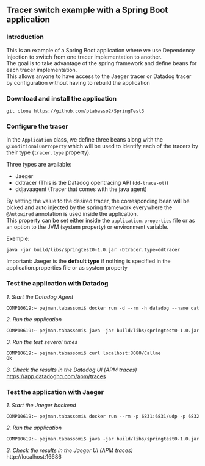 
## Tracer switch example with a Spring Boot application 


### Introduction

This is an example of a Spring Boot application where we use Dependency Injection to switch from one tracer implementation to another.<br>
The goal is to take advantage of the spring framework and define beans for each tracer implementation.<br>
This allows anyone to have access to the Jaeger tracer or Datadog tracer by configuration without having to rebuild the application


### Download and install the application

<pre style="font-size: 12px">
git clone https://github.com/ptabasso2/SpringTest3
</pre>

### Configure the tracer
In the `Application` class, we define three beans along with the `@ConditionalOnProperty` which will be used to identify each of the tracers by their type (`tracer.type` property).<br>

Three types are available:
+ Jaeger
+ ddtracer (This is the Datadog opentracing API (`dd-trace-ot`))
+ ddjavaagent (Tracer that comes with the java agent)


By setting the value to the desired tracer, the corresponding bean will be picked and auto injected by the spring framework everywhere the `@Autowired` annotation is used inside the application.<br>
This property can be set either inside the `application.properties` file or as an option to the JVM (system property) or environment variable. <br>

Exemple:
<pre style="font-size: 12px">
java -jar build/libs/springtest0-1.0.jar -Dtracer.type=ddtracer
</pre>

Important: Jaeger is the **default type** if nothing is specified in the application.properties file or as system property

### Test the application with  Datadog

_1. Start the  Datadog Agent_
<pre style="font-size: 12px">
COMP10619:~ pejman.tabassomi$ docker run -d --rm -h datadog --name datadog_agent -v /var/run/docker.sock:/var/run/docker.sock:ro -v /proc/:/host/proc/:ro -v /sys/fs/cgroup/:/host/sys/fs/cgroup:ro -p 8126:8126 -p 8125:8125/udp -e DD_API_KEY=xxxxxxxxxxxxxxxxxxxxxxx -e DD_TAGS=env:datadoghq.com -e DD_APM_ENABLED=true -e DD_APM_NON_LOCAL_TRAFFIC=true -e DD_PROCESS_AGENT_ENABLED=true -e DD_LOG_LEVEL=debug datadog/agent:latest
</pre>

_2. Run the application_
<pre style="font-size: 12px">
COMP10619:~ pejman.tabassomi$ java -jar build/libs/springtest0-1.0.jar -Dtracer.type=ddtracer
</pre>

_3. Run the test several times_ 
<pre style="font-size: 12px">
COMP10619:~ pejman.tabassomi$ curl localhost:8080/Callme
Ok
</pre>

_3. Check the results in the Datadog UI (APM traces)_<br>
https://app.datadoghq.com/apm/traces


### Test the application with Jaeger

_1. Start the Jaeger backend_
<pre style="font-size: 12px">
COMP10619:~ pejman.tabassomi$ docker run --rm -p 6831:6831/udp -p 6832:6832/udp -p 16686:16686 jaegertracing/all-in-one:1.7 --log-level=debug
</pre>

_2. Run the application_
<pre style="font-size: 12px">
COMP10619:~ pejman.tabassomi$ java -jar build/libs/springtest0-1.0.jar -Dtracer.type=jaeger
</pre>

_3. Check the results in the Jaeger UI (APM traces)_<br>
http://localhost:16686
